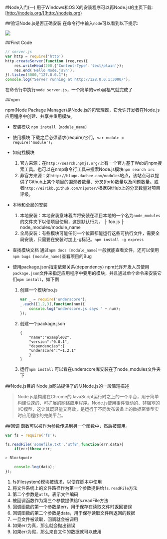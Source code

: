 #Node入门(一)
用于Windows和OS X的安装程序可以再Node.js的主页下载:[http://nodejs.org/](http://nodejs.org)

##验证Node.js是否正确安装
在命令行中输入`node`可以看到以下提示:

![](https://github.com/zt1991616/blog/raw/master/Image/14063001.png)

##First Code
```javascript
// server.js
var http = require('http')
http.createServer(function (req,res){
    res.writeHead(200,{'Content-Type':'text/plain'});
    res.end('Hello Node.js\n');
}).listen(3000,"127.0.0.1");
console.log("Server running at http://128.0.0.1:3000/");
```
在命令行中执行`node server.js`，一个简单的web吴福气就完成了

##npm

npm(Node Package Manager)是Node.js的包管理器，它允许开发者在Node.js应用程序中创建、共享并重用模块。

- 安装模块
`npm install [module_name]`

- 使用模块
下载之后必须请求(require)它们，`var module = require('module');`

- 如何找模块
    1. 官方来源：在`http://search.npmjs.org/`上有一个官方基于Web的npm搜索工具。也可以在nmp命令行工具来搜索Node.js模块`npm search irc`
    2. 非官方来源：如`http://blago.dachev.com/modules`站点，该站点可以提供了Github上某个项目的围观者数量、分叉(fork)数量以及问题数量。或者`http://eirikb.github.com/nipster/`根据GitHub上的分叉数量对项目评级。

- 本地和全局的安装
    1. 本地安装：本地安装意味着库将安装在项目本地的一个名为`node_modules`的文件夹下以便项目使用，这是默认行为。
    ├ foo.js
    ├ node_modules/module_name
    2. 全局安装：有些模块可能任何一个位置都能运行这些可执行文件，需要全局安装，只需要在安装时加上-g标记。`npm install -g express`
- 查找模块文档
    通过`npm docs [module_name]`一般就能查看文件，还可以使用`npm bugs [module_name]`查看项目的Bug
- 使用package.json指定依赖关系(dependency)
    npm允许开发人员使用`package.json`文件来指定应用程序中要用的模块，并且通过单个命令来安装它们`npm install`，如下例
    1. 创建一个模块foo.js
        ```javascript
        var _ = require('underscore');
        _.each([1,2,3],function(num){
            console.log("underscore.js says " + num);
        });
        ```
    2. 创建一个package.json
        ```
        {
            "name":"example02",
            "version":"0.0.1",
            "dependencies":{
            "underscore":"~1.2.1"
            }
        }
        ```
    3. 运行`npm install`
    可以看在underscore库安装在了node_modules文件夹下

##Node.js目的
Node.js网站提供了的队Node.js的一段简短描述
> Node.js是构建在Chrome的JavaScript运行时之上的一个平台，用于简单构建快速的、可扩展的网络应用程序。Node.js使用事件驱动的、非阻塞的I/O模型，这让其既轻量又高效，是运行于不同发布设备上的数据密集型实时应用程序的完美平台。

##回调
函数可以被作为参数传递到另一个函数中，然后被调用。
```javascript
var fs = require('fs');

fs.readFile('somefile.txt','utf8',function(err,data){
    if(err)throw err;

> Blockquote

    console.log(data);
});
```
1. fs(filesystem)模块被请求，以便在脚本中使用
2. 将文件系统上的文件路径作为第一个参数提供给`fs.readFile`方法
3. 第二个参数是`utf8`，表示文件编码
4. 被回调函数作为第三个参数提供给fs.readFile方法
5. 回调函数的第一个参数是err，用于保存在读取文件时返回错误
6. 回调函数的第二个参数是data，用于保存读取文件所返回的数据
7. 一旦文件被读取，回调就会被调用
8. 如果err为真，那么就会抛出错误
9. 如果err为假，那么来自文件的数据就可以使用

